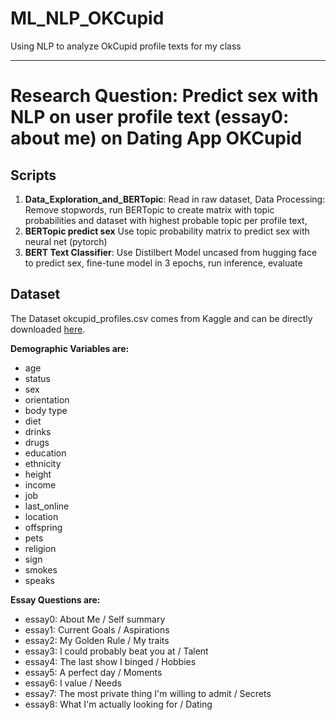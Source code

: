 ML_NLP_OKCupid
==============================

Using NLP to analyze OkCupid profile texts for my class 

--------

# Research Question: Predict sex with NLP on user profile text (essay0: about me) on Dating App OKCupid 
## Scripts 

1. **Data_Exploration_and_BERTopic**: Read in raw dataset, Data Processing: Remove stopwords, run BERTopic to create matrix with topic probabilities and dataset with highest probable topic per profile text,
2. **BERTopic predict sex** Use topic probability matrix to predict sex with neural net (pytorch)
3. **BERT Text Classifier**: Use Distilbert Model uncased from hugging face to predict sex, fine-tune model in 3 epochs, run inference, evaluate  

## Dataset
The Dataset okcupid_profiles.csv comes from Kaggle and can be directly downloaded [here](https://www.kaggle.com/datasets/andrewmvd/okcupid-profiles). 

**Demographic Variables are:**  
* age
* status
* sex
* orientation
* body type
* diet
* drinks
* drugs
* education
* ethnicity
* height
* income
* job
* last_online
* location
* offspring
* pets
* religion
* sign
* smokes
* speaks


**Essay Questions are:**
* essay0: About Me / Self summary
* essay1: Current Goals / Aspirations
* essay2: My Golden Rule / My traits
* essay3: I could probably beat you at / Talent
* essay4: The last show I binged / Hobbies
* essay5: A perfect day / Moments
* essay6: I value / Needs
* essay7: The most private thing I'm willing to admit / Secrets
* essay8: What I'm actually looking for / Dating
